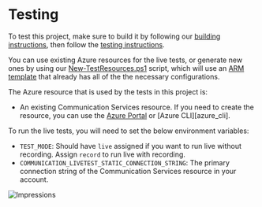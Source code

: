# Testing

To test this project, make sure to build it by following our [building instructions](https://github.com/Azure/azure-sdk-for-js/blob/main/CONTRIBUTING.md#building), then follow the [testing instructions](https://github.com/Azure/azure-sdk-for-js/blob/main/CONTRIBUTING.md#testing).

You can use existing Azure resources for the live tests, or generate new ones by using our [New-TestResources.ps1](https://github.com/Azure/azure-sdk-for-js/blob/main/eng/common/TestResources/New-TestResources.ps1) script, which will use an [ARM template](https://github.com/Azure/azure-sdk-for-js/blob/main/sdk/communication/test-resources/test-resources.json) that already has all of the the necessary configurations.

The Azure resource that is used by the tests in this project is:

- An existing Communication Services resource. If you need to create the resource, you can use the [Azure Portal][azure_portal] or [Azure CLI][azure_cli].

To run the live tests, you will need to set the below environment variables:

- `TEST_MODE`: Should have `live` assigned if you want to run live without recording. Assign `record` to run live with recording.
- `COMMUNICATION_LIVETEST_STATIC_CONNECTION_STRING`: The primary connection string of the Communication Services resource in your account.

[azure_sub]: https://azure.microsoft.com/free/
[azure_portal]: https://portal.azure.com

![Impressions](https://azure-sdk-impressions.azurewebsites.net/api/impressions/azure-sdk-for-js%2Fsdk%2Fcommunication%2Fcommunication-toll-free-verification%2FREADME.png)
